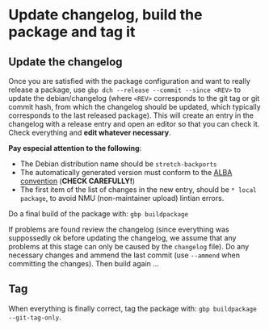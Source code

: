 # Update changelog, build the package and tag it

## Update the changelog

Once you are satisfied with the package configuration and want to really 
release a package, use `gbp dch --release --commit --since <REV>` to update 
the debian/changelog (where `<REV>` corresponds to the git tag or git commit hash,
from which the changelog should be updated, which typically corresponds to the 
last released package).
This will create an entry in the changelog with a release entry and open an 
editor so that you can check it. Check everything and **edit whatever necessary**.


**Pay especial attention to the following**:

- The Debian distribution name should be `stretch-backports`
- The automatically generated version must conform to the [ALBA convention](Appendix_3.md) (**CHECK CAREFULLY!**)
- The first item of the list of changes in the new entry, should be 
`* local package`, to avoid NMU (non-maintainer upload) lintian errors.

Do a final build of the package with:
`gbp buildpackage`

If problems are found review the changelog (since everything was suppossedly ok 
before updating the changelog, we assume that any problems at this stage can 
only be caused by the `changelog` file). Do any necessary changes and ammend the
last commit (use `--ammend` when committing the changes). Then build again ...

## Tag

When everything is finally correct, tag the package with: 
`gbp buildpackage --git-tag-only`.

